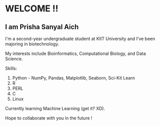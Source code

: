 #   WELCOME !!

## I am Prisha Sanyal Aich

I'm a second-year undergraduate student at KIIT University and I've been majoring in biotechnology.

My interests include Bioinformatics, Computational Biology, and Data Science.

Skills:
1. Python - NumPy, Pandas, Matplotlib, Seaborn, Sci-Kit Learn
2. R
3. PERL
4. C
5. Linux

Currently learning Machine Learning (get it? XD).

Hope to collaborate with you in the future !
